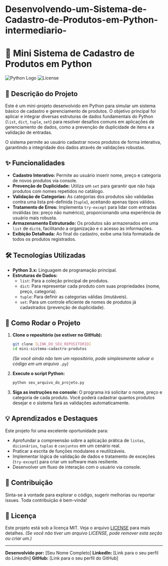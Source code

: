 # Desenvolvendo-um-Sistema-de-Cadastro-de-Produtos-em-Python-intermediario-

# 🛒 Mini Sistema de Cadastro de Produtos em Python

![Python Logo](https://img.shields.io/badge/Python-3.x-blue?style=for-the-badge&logo=python)
![License](https://img.shields.io/badge/License-MIT-green?style=for-the-badge)

## 📄 Descrição do Projeto

Este é um mini-projeto desenvolvido em Python para simular um sistema básico de cadastro e gerenciamento de produtos. O objetivo principal foi aplicar e integrar diversas estruturas de dados fundamentais do Python (`list`, `dict`, `tuple`, `set`) para resolver desafios comuns em aplicações de gerenciamento de dados, como a prevenção de duplicidade de itens e a validação de entradas.

O sistema permite ao usuário cadastrar novos produtos de forma interativa, garantindo a integridade dos dados através de validações robustas.

## ✨ Funcionalidades

-   **Cadastro Interativo:** Permite ao usuário inserir nome, preço e categoria de novos produtos via console.
-   **Prevenção de Duplicidade:** Utiliza um `set` para garantir que não haja produtos com nomes repetidos no catálogo.
-   **Validação de Categorias:** As categorias dos produtos são validadas contra uma lista pré-definida (`tuple`), aceitando apenas tipos válidos.
-   **Tratamento de Erros:** Implementa `try-except` para lidar com entradas inválidas (ex: preço não numérico), proporcionando uma experiência de usuário mais robusta.
-   **Armazenamento Estruturado:** Os produtos são armazenados em uma `list` de `dict`s, facilitando a organização e o acesso às informações.
-   **Exibição Detalhada:** Ao final do cadastro, exibe uma lista formatada de todos os produtos registrados.

## 🛠️ Tecnologias Utilizadas

-   **Python 3.x:** Linguagem de programação principal.
-   **Estruturas de Dados:**
    -   `list`: Para a coleção principal de produtos.
    -   `dict`: Para representar cada produto com suas propriedades (nome, preço, categoria).
    -   `tuple`: Para definir as categorias válidas (imutáveis).
    -   `set`: Para um controle eficiente de nomes de produtos já cadastrados (prevenção de duplicidade).

## 🚀 Como Rodar o Projeto

1.  **Clone o repositório (se estiver no GitHub):**
    ```bash
    git clone [LINK_DO_SEU_REPOSITORIO]
    cd mini-sistema-cadastro-produtos
    ```
    *(Se você ainda não tem um repositório, pode simplesmente salvar o código em um arquivo `.py`)*

2.  **Execute o script Python:**
    ```bash
    python seu_arquivo_do_projeto.py
    ```

3.  **Siga as instruções no console:**
    O programa irá solicitar o nome, preço e categoria de cada produto. Você poderá cadastrar quantos produtos desejar e o sistema fará as validações automaticamente.

## 💡 Aprendizados e Destaques

Este projeto foi uma excelente oportunidade para:
-   Aprofundar a compreensão sobre a aplicação prática de `listas`, `dicionários`, `tuplas` e `conjuntos` em um cenário real.
-   Praticar a escrita de funções modulares e reutilizáveis.
-   Implementar lógica de validação de dados e tratamento de exceções (`try-except`) para criar um software mais resiliente.
-   Desenvolver um fluxo de interação com o usuário via console.

## 🤝 Contribuição

Sinta-se à vontade para explorar o código, sugerir melhorias ou reportar issues. Toda contribuição é bem-vinda!

## 📝 Licença

Este projeto está sob a licença MIT. Veja o arquivo [LICENSE](LICENSE) para mais detalhes.
*(Se você não tiver um arquivo LICENSE, pode remover esta seção ou criar um.)*

---
**Desenvolvido por:** [Seu Nome Completo]
**LinkedIn:** [Link para o seu perfil do LinkedIn]
**GitHub:** [Link para o seu perfil do GitHub]
